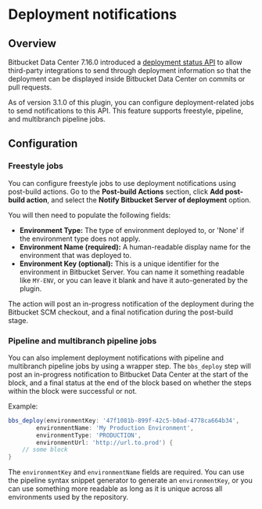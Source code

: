 # Deployment notifications

## Overview

Bitbucket Data Center 7.16.0 introduced
a [deployment status API](https://docs.atlassian.com/bitbucket-server/rest/7.17.0/bitbucket-rest.html#idp241) to allow
third-party integrations to send through deployment information so that the deployment can be displayed inside Bitbucket
Data Center on commits or pull requests.

As of version 3.1.0 of this plugin, you can configure deployment-related jobs to send notifications to this API. This
feature supports freestyle, pipeline, and multibranch pipeline jobs.

## Configuration

### Freestyle jobs

You can configure freestyle jobs to use deployment notifications using post-build actions. Go to the **Post-build
Actions** section, click **Add post-build action**, and select the **Notify Bitbucket Server of deployment** option.

You will then need to populate the following fields:

* **Environment Type:** The type of environment deployed to, or 'None' if the environment type does not apply.
* **Environment Name (required):** A human-readable display name for the environment that was deployed to.
* **Environment Key (optional):** This is a unique identifier for the environment in Bitbucket Server. You can name it
  something readable like `MY-ENV`, or you can leave it blank and have it auto-generated by the plugin.

The action will post an in-progress notification of the deployment during the Bitbucket SCM checkout, and a final
notification during the post-build stage.

### Pipeline and multibranch pipeline jobs

You can also implement deployment notifications with pipeline and multibranch pipeline jobs by using a wrapper step. The
`bbs_deploy` step will post an in-progress notification to Bitbucket Data Center at the start of the block, and a final
status at the end of the block based on whether the steps within the block were successful or not.

Example:

```groovy
bbs_deploy(environmentKey: '47f1081b-899f-42c5-b0ad-4778ca664b34',
        environmentName: 'My Production Environment',
        environmentType: 'PRODUCTION',
        environmentUrl: 'http://url.to.prod') {
    // some block
}
```

The `environmentKey` and `environmentName` fields are required. You can use the pipeline syntax snippet generator to
generate an `environmentKey`, or you can use something more readable as long as it is unique across all environments
used by the repository.
